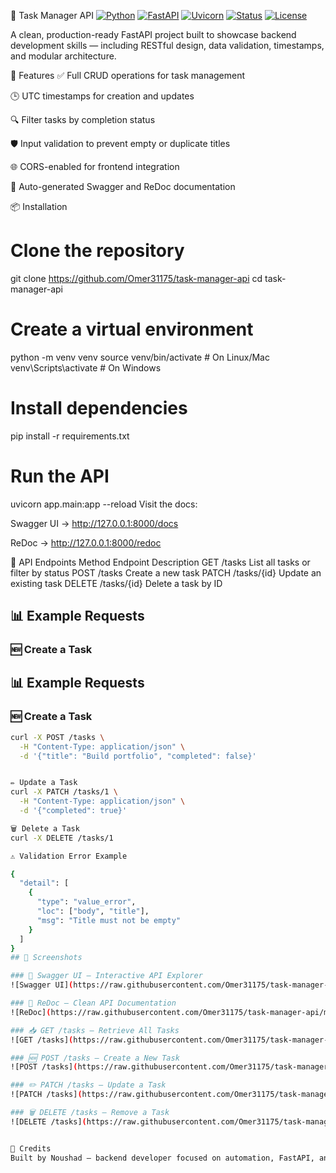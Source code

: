 🧠 Task Manager API
[![Python](https://img.shields.io/badge/Python-3.12-blue?logo=python)](https://www.python.org/) 
[![FastAPI](https://img.shields.io/badge/FastAPI-0.110-009688?logo=fastapi)](https://fastapi.tiangolo.com/)
[![Uvicorn](https://img.shields.io/badge/Uvicorn-Running-success?logo=uvicorn)](https://www.uvicorn.org/)
[![Status](https://img.shields.io/badge/Status-Completed-brightgreen)]()
[![License](https://img.shields.io/badge/License-MIT-lightgrey)]()


A clean, production-ready FastAPI project built to showcase backend development skills — including RESTful design, data validation, timestamps, and modular architecture.

🚀 Features
✅ Full CRUD operations for task management

🕒 UTC timestamps for creation and updates

🔍 Filter tasks by completion status

🛡️ Input validation to prevent empty or duplicate titles

🌐 CORS-enabled for frontend integration

📄 Auto-generated Swagger and ReDoc documentation

📦 Installation

# Clone the repository
git clone https://github.com/Omer31175/task-manager-api
cd task-manager-api

# Create a virtual environment
python -m venv venv
source venv/bin/activate        # On Linux/Mac
venv\Scripts\activate           # On Windows

# Install dependencies
pip install -r requirements.txt

# Run the API
uvicorn app.main:app --reload
Visit the docs:

Swagger UI → http://127.0.0.1:8000/docs

ReDoc → http://127.0.0.1:8000/redoc

📮 API Endpoints
Method	Endpoint	Description
GET	/tasks	List all tasks or filter by status
POST	/tasks	Create a new task
PATCH	/tasks/{id}	Update an existing task
DELETE	/tasks/{id}	Delete a task by ID

## 📊 Example Requests

### 🆕 Create a Task

## 📊 Example Requests

### 🆕 Create a Task
```bash
curl -X POST /tasks \
  -H "Content-Type: application/json" \
  -d '{"title": "Build portfolio", "completed": false}'


✏️ Update a Task
curl -X PATCH /tasks/1 \
  -H "Content-Type: application/json" \
  -d '{"completed": true}'

🗑️ Delete a Task
curl -X DELETE /tasks/1

⚠️ Validation Error Example

{
  "detail": [
    {
      "type": "value_error",
      "loc": ["body", "title"],
      "msg": "Title must not be empty"
    }
  ]
}
## 📸 Screenshots

### 🧭 Swagger UI — Interactive API Explorer
![Swagger UI](https://raw.githubusercontent.com/Omer31175/task-manager-api/main/screenshots/swagger.png)

### 📘 ReDoc — Clean API Documentation
![ReDoc](https://raw.githubusercontent.com/Omer31175/task-manager-api/main/screenshots/redoc.png)

### 📥 GET /tasks — Retrieve All Tasks
![GET /tasks](https://raw.githubusercontent.com/Omer31175/task-manager-api/main/screenshots/get_tasks.png)

### 🆕 POST /tasks — Create a New Task
![POST /tasks](https://raw.githubusercontent.com/Omer31175/task-manager-api/main/screenshots/post_task.png)

### ✏️ PATCH /tasks — Update a Task
![PATCH /tasks](https://raw.githubusercontent.com/Omer31175/task-manager-api/main/screenshots/update_task.png)

### 🗑️ DELETE /tasks — Remove a Task
![DELETE /tasks](https://raw.githubusercontent.com/Omer31175/task-manager-api/main/screenshots/delete_task.png)


🙌 Credits
Built by Noushad — backend developer focused on automation, FastAPI, and clean architecture.

